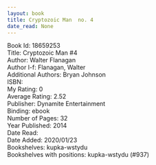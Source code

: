 ```yaml
---
layout: book
title: Cryptozoic Man  no. 4
date_read: None
---
```


Book Id: 18659253<br />
Title: Cryptozoic Man #4<br />
Author: Walter Flanagan<br />
Author l-f: Flanagan, Walter<br />
Additional Authors: Bryan Johnson<br />
ISBN: <br />
My Rating: 0<br />
Average Rating: 2.52<br />
Publisher: Dynamite Entertainment<br />
Binding: ebook<br />
Number of Pages: 32<br />
Year Published: 2014<br />
Date Read: <br />
Date Added: 2020/01/23<br />
Bookshelves: kupka-wstydu<br />
Bookshelves with positions: kupka-wstydu (#937)<br />

